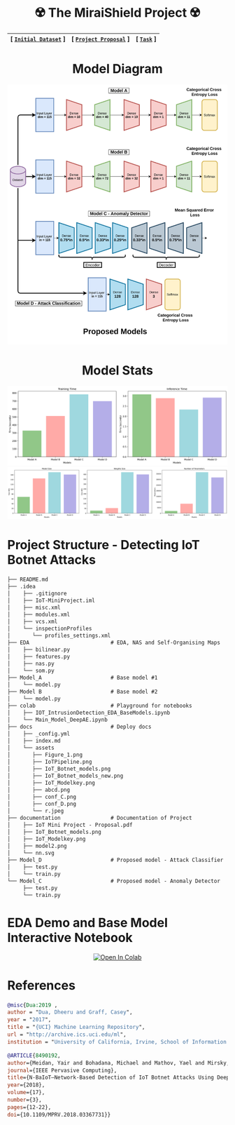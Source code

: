 <div align="center">

# :radioactive:  The MiraiShield Project :radioactive: 


| **[ [```Initial Dataset```](<http://archive.ics.uci.edu/ml/datasets/detection_of_IoT_botnet_attacks_N_BaIoT>) ]** | **[ [```Project Proposal```](<documentation/IoT Mini Project - Proposal.pdf>) ]** | **[ [```Task```](<docs/assets/IoTPipeline.png>) ]** 
|:-------------------:|:-------------------:|:-------------------:|

# Model Diagram

<img src="docs/assets/IoT_Botnet_models_new.png">

     
# Model Stats   
 
<img src="docs/assets/repo_time.png">
     
<img src="docs/assets/repo_size.png">
     
</div>
     
   

# Project Structure - Detecting IoT Botnet Attacks
```                   
├── README.md  
├── .idea                       
│    ├── .gitignore
│    ├── IoT-MiniProject.iml
│    ├── misc.xml
│    ├── modules.xml
│    ├── vcs.xml
│    └── inspectionProfiles
│       └── profiles_settings.xml
├── EDA                          # EDA, NAS and Self-Organising Maps
│    ├── bilinear.py
│    ├── features.py
│    ├── nas.py
│    └── som.py
├── Model_A                      # Base model #1
│    └── model.py
├── Model B                      # Base model #2
│    └── model.py
├── colab                        # Playground for notebooks
│    ├── IOT_IntrusionDetection_EDA_BaseModels.ipynb
│    └── Main_Model_DeepAE.ipynb
├── docs                         # Deploy docs
│    ├── _config.yml
│    ├── index.md
│    └── assets
│       ├── Figure_1.png
│       ├── IoTPipeline.png
│       ├── IoT_Botnet_models.png
│       ├── IoT_Botnet_models_new.png
│       ├── IoT_Modelkey.png
│       ├── abcd.png
│       ├── conf_C.png
│       ├── conf_D.png
│       └── r.jpeg
├── documentation                # Documentation of Project
│    ├── IoT Mini Project - Proposal.pdf
│    ├── IoT_Botnet_models.png
│    ├── IoT_Modelkey.png
│    ├── model2.png
│    └── nn.svg
├── Model_D                      # Proposed model - Attack Classifier
│    ├── test.py
│    └── train.py
└── Model_C                      # Proposed model - Anomaly Detector
     ├── test.py
     └── train.py
```     

    
     
# EDA Demo and Base Model Interactive Notebook 
<div align="center">
<a href="https://colab.research.google.com/drive/1Ierv-R_v7x1V-qxIzqcekYGGN1EZzqaA?usp=sharing">
  <img src="https://colab.research.google.com/assets/colab-badge.svg" alt="Open In Colab"/ width="200" height="30">
</a>
</div>    

# References

```BibTeX
@misc{Dua:2019 ,
author = "Dua, Dheeru and Graff, Casey",
year = "2017",
title = "{UCI} Machine Learning Repository",
url = "http://archive.ics.uci.edu/ml",
institution = "University of California, Irvine, School of Information and Computer Sciences" }
```


```BibTeX
@ARTICLE{8490192,  
author={Meidan, Yair and Bohadana, Michael and Mathov, Yael and Mirsky, Yisroel and Shabtai, Asaf and Breitenbacher, Dominik and Elovici, Yuval},  
journal={IEEE Pervasive Computing},   
title={N-BaIoT—Network-Based Detection of IoT Botnet Attacks Using Deep Autoencoders},   
year={2018},  
volume={17},  
number={3},  
pages={12-22},  
doi={10.1109/MPRV.2018.03367731}}
```

